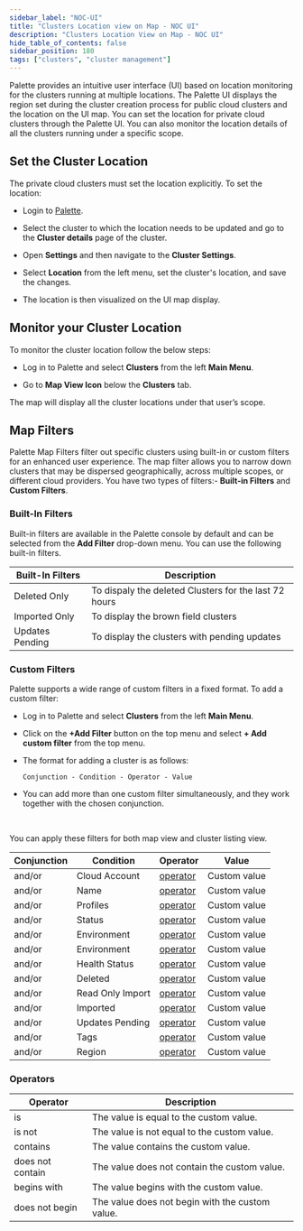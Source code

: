 ```yaml
---
sidebar_label: "NOC-UI"
title: "Clusters Location view on Map - NOC UI"
description: "Clusters Location View on Map - NOC UI"
hide_table_of_contents: false
sidebar_position: 180
tags: ["clusters", "cluster management"]
---
```


Palette provides an intuitive user interface (UI) based on location monitoring for the clusters running at multiple locations. The Palette
UI displays the region set during the cluster creation process for public cloud clusters and the location on the UI map. You can set the location for private cloud clusters through the Palette UI. You can also monitor the location details of all the clusters running under a specific scope.

## Set the Cluster Location

The private cloud clusters must set the location explicitly. To set the location:

- Login to [Palette](https://console.spectrocloud.com).

- Select the cluster to which the location needs to be updated and go to the **Cluster details** page of the cluster.

- Open **Settings** and then navigate to the **Cluster Settings**.

- Select **Location** from the left menu, set the cluster's location, and save the changes.

- The location is then visualized on the UI map display.

## Monitor your Cluster Location

To monitor the cluster location follow the below steps:

- Log in to Palette and select **Clusters** from the left **Main Menu**.

- Go to **Map View Icon** below the **Clusters** tab.

The map will display all the cluster locations under that user’s scope.

## Map Filters

Palette Map Filters filter out specific clusters using built-in or custom filters for an enhanced user experience. The map filter allows you to narrow down clusters that may be dispersed geographically, across multiple scopes, or different cloud providers. You have two types of filters:- **Built-in Filters** and **Custom Filters**.

### Built-In Filters

Built-in filters are available in the Palette console by default and can be selected from the **Add Filter** drop-down menu. You can use the following built-in filters.

| **Built-In Filters** | Description                                           |
| -------------------- | ----------------------------------------------------- |
| Deleted Only         | To dispaly the deleted Clusters for the last 72 hours |
| Imported Only        | To display the brown field clusters                   |
| Updates Pending      | To display the clusters with pending updates          |

### Custom Filters

Palette supports a wide range of custom filters in a fixed format. To add a custom filter:
<br />

- Log in to Palette and select **Clusters** from the left **Main Menu**.

- Click on the **+Add Filter** button on the top menu and select **+ Add custom filter** from the top menu.

- The format for adding a cluster is as follows:

  `Conjunction - Condition - Operator - Value`

- You can add more than one custom filter simultaneously, and they work together with the chosen conjunction.

<br />

You can apply these filters for both map view and cluster listing view.

| Conjunction | Condition        | Operator               | Value        |
| ----------- | ---------------- | ---------------------- | ------------ |
| and/or      | Cloud Account    | [operator](#operators) | Custom value |
| and/or      | Name             | [operator](#operators) | Custom value |
| and/or      | Profiles         | [operator](#operators) | Custom value |
| and/or      | Status           | [operator](#operators) | Custom value |
| and/or      | Environment      | [operator](#operators) | Custom value |
| and/or      | Environment      | [operator](#operators) | Custom value |
| and/or      | Health Status    | [operator](#operators) | Custom value |
| and/or      | Deleted          | [operator](#operators) | Custom value |
| and/or      | Read Only Import | [operator](#operators) | Custom value |
| and/or      | Imported         | [operator](#operators) | Custom value |
| and/or      | Updates Pending  | [operator](#operators) | Custom value |
| and/or      | Tags             | [operator](#operators) | Custom value |
| and/or      | Region           | [operator](#operators) | Custom value |

### Operators

| **Operator**     | **Description**                                 |
| ---------------- | ----------------------------------------------- |
| is               | The value is equal to the custom value.         |
| is not           | The value is not equal to the custom value.     |
| contains         | The value contains the custom value.            |
| does not contain | The value does not contain the custom value.    |
| begins with      | The value begins with the custom value.         |
| does not begin   | The value does not begin with the custom value. |
